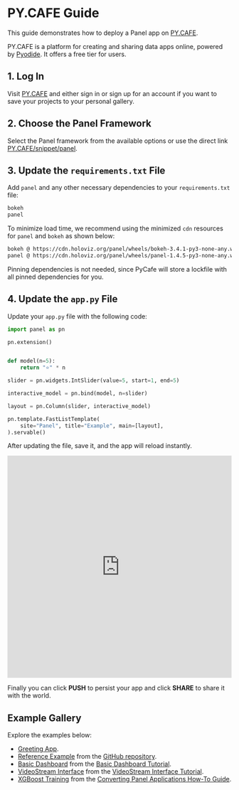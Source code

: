 # PY.CAFE Guide

This guide demonstrates how to deploy a Panel app on [PY.CAFE](https://py.cafe/).

PY.CAFE is a platform for creating and sharing data apps online, powered by [Pyodide](https://pyodide.org/). It offers a free tier for users.

## 1. Log In

Visit [PY.CAFE](https://py.cafe/) and either sign in or sign up for an account if you want to save your projects to your personal gallery.

## 2. Choose the Panel Framework

Select the Panel framework from the available options or use the direct link [PY.CAFE/snippet/panel](https://py.cafe/snippet/panel/v1).

## 3. Update the `requirements.txt` File

Add `panel` and any other necessary dependencies to your `requirements.txt` file:

```bash
bokeh
panel
```

To minimize load time, we recommend using the minimized `cdn` resources for `panel` and `bokeh` as shown below:

```bash
bokeh @ https://cdn.holoviz.org/panel/wheels/bokeh-3.4.1-py3-none-any.whl
panel @ https://cdn.holoviz.org/panel/wheels/panel-1.4.5-py3-none-any.whl
```

Pinning dependencies is not needed, since PyCafe will store a lockfile with all pinned dependencies for you.

## 4. Update the `app.py` File

Update your `app.py` file with the following code:

```python
import panel as pn

pn.extension()


def model(n=5):
    return "⭐" * n

slider = pn.widgets.IntSlider(value=5, start=1, end=5)

interactive_model = pn.bind(model, n=slider)

layout = pn.Column(slider, interactive_model)

pn.template.FastListTemplate(
    site="Panel", title="Example", main=[layout],
).servable()
```

After updating the file, save it, and the app will reload instantly.

<iframe src="https://py.cafe/app/MarcSkovMadsen/pycafe-reference" title="PyCafe Reference Example" frameborder="0" style="width: 100%; height: 500px;"></iframe>

Finally you can click **PUSH** to persist your app and click **SHARE** to share it with the world.

## Example Gallery

Explore the examples below:

- [Greeting App](https://py.cafe/maartenbreddels/panel-interactive-greeting-app ).
- [Reference Example](https://py.cafe/MarcSkovMadsen/pycafe-reference) from the [GitHub repository](https://github.com/holoviz/panel/#interactive-data-apps).
- [Basic Dashboard](https://py.cafe/MarcSkovMadsen/basic-dashboard) from the [Basic Dashboard Tutorial](../../tutorials/basic/build_dashboard.md).
- [VideoStream Interface](https://py.cafe/MarcSkovMadsen/videostream) from the [VideoStream Interface Tutorial](https://panel.holoviz.org/gallery/streaming_videostream.html).
- [XGBoost Training](https://py.cafe/MarcSkovMadsen/xgboost-training) from the [Converting Panel Applications How-To Guide](https://panel.holoviz.org/how_to/wasm/convert.html).
